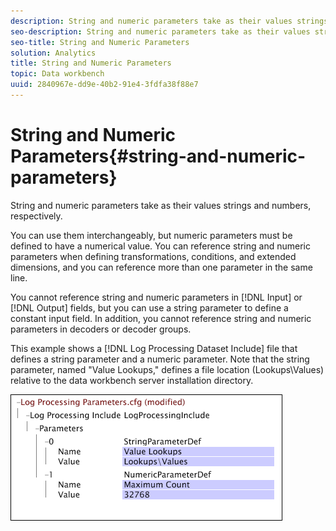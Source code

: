 ```yaml
---
description: String and numeric parameters take as their values strings and numbers, respectively.
seo-description: String and numeric parameters take as their values strings and numbers, respectively.
seo-title: String and Numeric Parameters
solution: Analytics
title: String and Numeric Parameters
topic: Data workbench
uuid: 2840967e-dd9e-40b2-91e4-3fdfa38f88e7
---
```


# String and Numeric Parameters{#string-and-numeric-parameters}

String and numeric parameters take as their values strings and numbers, respectively.

You can use them interchangeably, but numeric parameters must be defined to have a numerical value. You can reference string and numeric parameters when defining transformations, conditions, and extended dimensions, and you can reference more than one parameter in the same line.

You cannot reference string and numeric parameters in [!DNL Input] or [!DNL Output] fields, but you can use a string parameter to define a constant input field. In addition, you cannot reference string and numeric parameters in decoders or decoder groups.

This example shows a [!DNL Log Processing Dataset Include] file that defines a string parameter and a numeric parameter. Note that the string parameter, named "Value Lookups," defines a file location (Lookups\Values) relative to the data workbench server installation directory.

![](assets/cfg_Parameters_StringNumeric.png)

